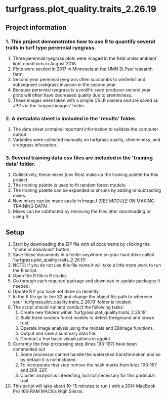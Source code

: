 # turfgrass.plot_quality.traits_2.26.19

## Project information
### 1. This project demonstrates how to use R to quantify several traits in turf type perennial ryegrass.  
   1. Three perennial ryegrass plots were imaged in the field under ambient light conditions in August 2018.
   1. Plots were seeded in 2017 in Minnesota at the UMN St.Paul research farm.
   1. Second year perennial ryegrass often succombs to winterkill and subsequent crabgrass invasion in the second year.
   1. Because perennial ryegrass is a prolific seed producer second year plots will often have decreased quality due to stemminess.
   1. These images were taken with a simple DSLR camera and are saved as JPGs in the 'original images' folder.
### 2. A metadata sheet is included in the 'results' folder.  
   1. The data sheet contains important information to validate the computer output.
   1. Variables were collected manually on turfgrass quality, stemminess, and crabgrass infestation.
### 3. Several training data csv files are included in the 'training data' folder.  
   1. Collectively, these mixes (csv files) make up the training palette for this project.
   1. The training palette is used to fit random forest models.
   1. The training palette can be expanded or shrunk by adding or subtracting mixes.
   1. New mixes can be made easily in ImageJ (SEE MODULE ON MAKING TRAINING DATA).
   1. Mixes can be subtracted by removing the files after downloading or using R.


## Setup
1. Start by downloading the ZIP file with all documents by clicking the "clone or download" button.
1. Save these documents in a folder anywhere on your hard drive called 'turfgrass.plot_quality.traits_2.26.19'.
1. NOTE: if you do not use this file name it will take a little more work to run the R script.
1. Open the R file in R studio.
1. Go through each required package and download or update packages if needed.
1. Update R if you have not done so recently.
1. In the R file go to line 32 and change the object file path to wherever your 'turfgrass.plot_quality.traits_2.26.19' folder is located.
1. The script should run and conduct the following tasks:
   1. Create new folders within 'turfgrass.plot_quality.traits_2.26.19'.
   1. Build three random forest models to detect foreground and crown rust.
   1. Operate image analysis using the models and EBImage functions.
   1. Output and save a summary data file.
   1. Conduct a few basic visualizations in ggplot.
1. Currently the final processing step (lines 193-197) have been commented out
   1. Some processor cannot handle the watershed transformation and so by default it is not included.
   1. To incorporate that step remove the hash marks from lines 193-197 and 206-207.
   1. Cluster analysis is interesting, but not necessary for this particular trait. 
1. This script will take about 10-15 minutes to run ( with a 2014 MacBook Pro 16G RAM MACIos High Sierra).
